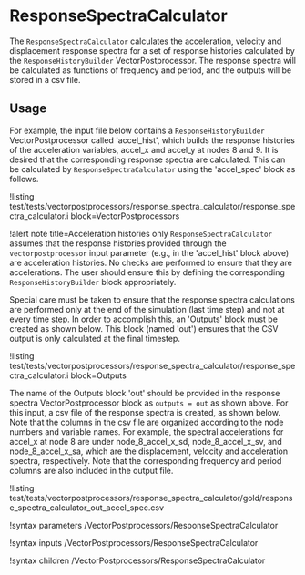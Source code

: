 # ResponseSpectraCalculator

The `ResponseSpectraCalculator` calculates the acceleration, velocity and displacement response spectra for a set of response histories calculated by the `ResponseHistoryBuilder` VectorPostprocessor. The response spectra will be calculated as functions of frequency and period, and the outputs will be stored in a csv file.

## Usage

For example, the input file below contains a `ResponseHistoryBuilder` VectorPostprocessor called 'accel_hist', which builds the response histories of the acceleration variables, accel_x and accel_y at nodes 8 and 9. It is desired that the corresponding response spectra are calculated. This can be calculated by `ResponseSpectraCalculator` using the 'accel_spec' block as follows.

!listing test/tests/vectorpostprocessors/response_spectra_calculator/response_spectra_calculator.i block=VectorPostprocessors

!alert note title=Acceleration histories only
`ResponseSpectraCalculator` assumes that the response histories provided through the `vectorpostprocessor` input parameter (e.g., in the 'accel_hist' block above) are acceleration histories. No checks are performed to ensure that they are accelerations. The user should ensure this by defining the corresponding `ResponseHistoryBuilder` block appropriately.

Special care must be taken to ensure that the response spectra calculations are performed only at the end of the simulation (last time step) and not at every time step. In order to accomplish this, an 'Outputs' block must be created as shown below. This block (named 'out') ensures that the CSV output is only calculated at the final timestep.

!listing test/tests/vectorpostprocessors/response_spectra_calculator/response_spectra_calculator.i block=Outputs

The name of the Outputs block 'out' should be provided in the response spectra VectorPostprocessor block as `outputs = out` as shown above. For this input, a csv file of the response spectra is created, as shown below. Note that the columns in the csv file are organized according to the node numbers and variable names. For example, the spectral accelerations for accel_x at node 8 are under node_8_accel_x_sd, node_8_accel_x_sv, and node_8_accel_x_sa, which are the displacement, velocity and acceleration spectra, respectively. Note that the corresponding frequency and period columns are also included in the output file.

!listing test/tests/vectorpostprocessors/response_spectra_calculator/gold/response_spectra_calculator_out_accel_spec.csv

!syntax parameters /VectorPostprocessors/ResponseSpectraCalculator

!syntax inputs /VectorPostprocessors/ResponseSpectraCalculator

!syntax children /VectorPostprocessors/ResponseSpectraCalculator
